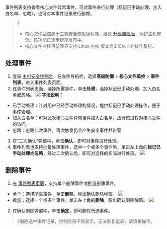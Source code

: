 事件列表支持查看核心文件异常事件，可对事件进行处理（标记已手动处理、加入白名单、忽略），也可对本事件记录进行删除。
>?
>- 核心文件监控属于主机安全旗舰版功能，建议 [升级旗舰版](https://buy.cloud.tencent.com/yunjing?ADTAG=cwp.buy.pro.coreFile)，保护主机安全。该功能正逐步灰度发布中。
>- 核心文件监控目前暂只支持 Linux 内核 版本为3.10以上的操作系统。


## 处理事件
1. 登录 [主机安全控制台](https://console.cloud.tencent.com/cwp/defend/coreFile)，在左侧导航栏，选择**高级防御** > **核心文件监控** > **事件列表**，进入事件列表页面。
2. 在事件列表页面，选择所需事件，单击**处理**，选择标记已手动处理、加入白名单或忽略。
![](https://qcloudimg.tencent-cloud.cn/raw/333b414c776ac41a841e19e7796d1a5f.png)
**字段说明：**
 - 已手动处理：针对用户已经手动处理的情况，提供标记已手动处理操作，便于事件管理。
 - 加入白名单：可对此次核心文件异常事件加入白名单，放行该进程对核心文件的访问。
 - 忽略：忽略此次事件，再次触发仍会产生安全事件并告警
3. 在“二次确认”弹窗中，单击**确认**，即可对事件进行处理。
4. 事件列表也支持批量处理事件，选中一个或多个事件后，单击左上角的**标记已手动处理**或**忽略**，经过二次确认后，即可对选择的实际进行处理。
![](https://qcloudimg.tencent-cloud.cn/raw/de9a31c00bd16f587e80be1f35822667.png)


## 删除事件
1. 在 [事件列表页面](https://console.cloud.tencent.com/cwp/defend/coreFile)，支持单个删除事件或批量删除事件。
  - 单个：选择所需事件，单击**删除**，弹出确认删除弹窗。
  ![](https://qcloudimg.tencent-cloud.cn/raw/e11ffd6fe87a958001dbb49b803515b2.png)
  - 批量：选择一个或多个事件，单击左上角的**删除**，弹出确认删除弹窗。
 ![](https://qcloudimg.tencent-cloud.cn/raw/7d013be9b9fb08672044b0d6e5ed0750.png)
2. 在确认删除弹窗中，单击**确定**，即可删除所选事件。
>?删除选中事件记录，控制台将不再显示，无法恢复记录，请慎重操作。 
